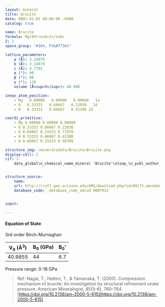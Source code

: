```yaml
---
layout: mineral
title: Brucite
date: 0001-01-01 00:00:00 -0400
catalog: true

name: Brucite
formula: Mg(OH)<sub>2</sub>
Z: 1
space_group: "#164, P3&#773m1"

lattice_parameters:
    a (Å): 3.14979
    b (Å): 3.14979
    c (Å): 4.7702
    α (°): 90
    β (°): 90
    γ (°): 120
    volume (Å<sup>3</sup>): 40.986

ineqv_atom_position: 
    - Mg   0.00000   0.00000   0.00000   1a
    - O   0.33333   0.66667   0.22030   2d
    - H   0.33333   0.66667   0.41300 2d

coordi_primitive: 
    - Mg 0.00000 0.00000 0.00000
    - O 0.33333 0.66667 0.22030
    - O 0.66667 0.33333 0.77970
    - H 0.33333 0.66667 0.41300
    - H 0.66667 0.33333 0.58700

structure_img: /mineralsdata/Brucite/Brucite.png
display-cell: 2
cif: |-
    data_global\n_chemical_name_mineral 'Brucite'\nloop_\n_publ_author_name\n'Catti M'\n'Ferraris G'\n'Hull S'\n'Pavese A'\n_journal_name_full 'Physics and Chemistry of Minerals'\n_journal_volume 22 \n_journal_year 1995\n_journal_page_first 200\n_journal_page_last 206\n_publ_section_title\n;\n Static compression and H disorder in brucite, Mg(OH)2, to 11 GPa-\n a powder neutron diffraction study\n Sample- at P = 0.0001 GPa\n;\n_database_code_amcsd 0007912\n_chemical_formula_sum 'Mg O2 H2'\n_cell_length_a 3.14979\n_cell_length_b 3.14979\n_cell_length_c 4.7702\n_cell_angle_alpha 90\n_cell_angle_beta 90\n_cell_angle_gamma 120\n_cell_volume 40.986\n_exptl_crystal_density_diffrn      2.363\n_symmetry_space_group_name_H-M 'P -3 m 1'\nloop_\n_space_group_symop_operation_xyz\n  'x,y,z'\n  '-y,-x,z'\n  'y,-x+y,-z'\n  '-x,-x+y,-z'\n  '-x+y,-x,z'\n  '-x+y,y,z'\n  '-x,-y,-z'\n  'y,x,-z'\n  '-y,x-y,z'\n  'x,x-y,z'\n  'x-y,x,-z'\n  'x-y,-y,-z'\nloop_\n_atom_site_label\n_atom_site_fract_x\n_atom_site_fract_y\n_atom_site_fract_z\n_atom_site_U_iso_or_equiv\nMg   0.00000   0.00000   0.00000   0.00545\nO   0.33333   0.66667   0.22030   0.00532\nH   0.33333   0.66667   0.41300 ?\nloop_\n_atom_site_aniso_label\n_atom_site_aniso_U_11\n_atom_site_aniso_U_22\n_atom_site_aniso_U_33\n_atom_site_aniso_U_12\n_atom_site_aniso_U_13\n_atom_site_aniso_U_23\nH 0.04192 0.04192 0.01039 0.02096 0.00000 0.00000\n\n


structure_source: 
    name:
    url: http://rruff.geo.arizona.edu/AMS/download.php?id=09173.amc&down=amc
    database_code: _database_code_amcsd 0007912


input:

---
```


#### Equation of State
3rd-order Birch-Murnaghan

| V<sub>0</sub> (Å<sup>3</sup>)    |  B<sub>0</sub> (GPa)   |  B<sub>0</sub>'     |
| -------------------------------- | ---------------------- | ------------------- |
|         40.9855                  |          44            |         6.7         |

Pressure range: 0-18 GPa

> Ref: Nagai, T., Hattori, T., & Yamanaka, T. (2000). Compression mechanism of brucite: An investigation by structural refinement under pressure. American Mineralogist, 85(5–6), 760–764. [https://doi.org/10.2138/am-2000-5-615](https://doi.org/10.2138/am-2000-5-615)